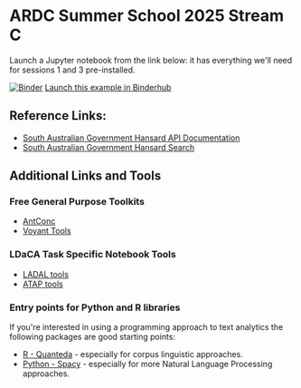 # ARDC Summer School 2025 Stream C

Launch a Jupyter notebook from the link below: it has everything we'll need for sessions 1 and 3 pre-installed.

[![Binder](https://binderhub.rc.nectar.org.au/badge_logo.svg)](https://binderhub.rc.nectar.org.au/v2/gh/SamHames/ardc_summer_school_2025/HEAD?labpath=api_example_SA_Hansard.ipynb) [Launch this example in Binderhub](https://binderhub.rc.nectar.org.au/v2/gh/SamHames/ardc_summer_school_2025/HEAD?labpath=api_example_SA_Hansard.ipynb)

## Reference Links:

- [South Australian Government Hansard API Documentation](https://hansardsearch.parliament.sa.gov.au/docs/api/index.html)
- [South Australian Government Hansard Search](https://hansardsearch.parliament.sa.gov.au/search)

## Additional Links and Tools

### Free General Purpose Toolkits

- [AntConc](https://www.laurenceanthony.net/software/antconc/)
- [Voyant Tools](https://voyant-tools.org/)

### LDaCA Task Specific Notebook Tools

- [LADAL tools](https://ladal.edu.au/tools.html)
- [ATAP tools](https://www.atap.edu.au/tools/)

### Entry points for Python and R libraries

If you're interested in using a programming approach to text analytics the following packages are good starting points:

- [R - Quanteda](https://quanteda.io/) - especially for corpus linguistic approaches.
- [Python - Spacy](https://spacy.io/) - especially for more Natural Language Processing approaches.
